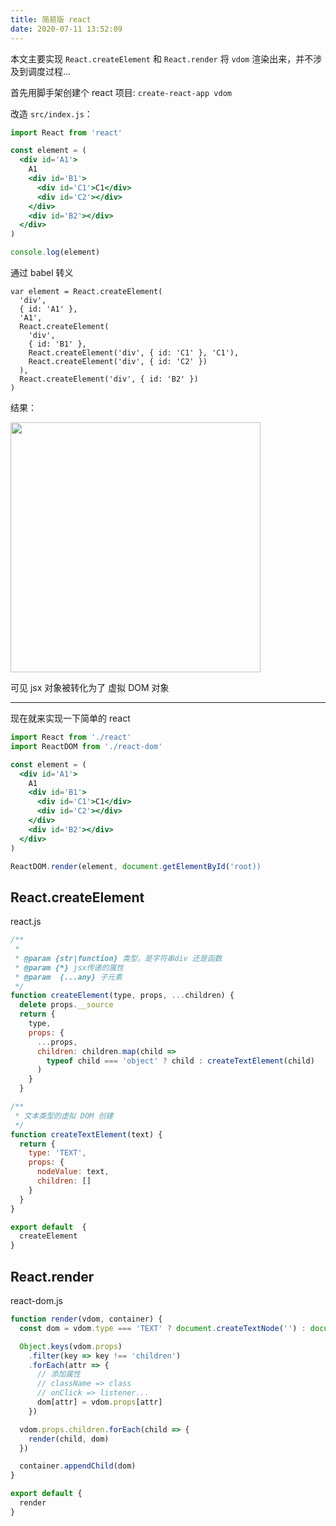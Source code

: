 ```yaml
---
title: 简易版 react
date: 2020-07-11 13:52:09
---
```


本文主要实现 `React.createElement` 和 `React.render` 将 `vdom` 渲染出来，并不涉及到调度过程...

首先用脚手架创建个 react 项目: `create-react-app vdom`

改造 `src/index.js`：

```jsx
import React from 'react'

const element = (
  <div id='A1'>
    A1
    <div id='B1'>
      <div id='C1'>C1</div>
      <div id='C2'></div>
    </div>
    <div id='B2'></div>
  </div>
)

console.log(element)
```

通过 babel 转义

```JS
var element = React.createElement(
  'div',
  { id: 'A1' },
  'A1',
  React.createElement(
    'div',
    { id: 'B1' },
    React.createElement('div', { id: 'C1' }, 'C1'),
    React.createElement('div', { id: 'C2' })
  ),
  React.createElement('div', { id: 'B2' })
)
```

结果：

<img style='height: 400px' src='https://gitee.com/alvin0216/cdn/raw/master/img/react/v-dom.png' />

可见 jsx 对象被转化为了 虚拟 DOM 对象

---

现在就来实现一下简单的 react

```jsx
import React from './react'
import ReactDOM from './react-dom'

const element = (
  <div id='A1'>
    A1
    <div id='B1'>
      <div id='C1'>C1</div>
      <div id='C2'></div>
    </div>
    <div id='B2'></div>
  </div>
)

ReactDOM.render(element, document.getElementById('root))
```

## React.createElement

react.js

```js
/**
 *
 * @param {str|function} 类型，是字符串div 还是函数
 * @param {*} jsx传递的属性
 * @param  {...any} 子元素
 */
function createElement(type, props, ...children) {
  delete props.__source
  return {
    type,
    props: {
      ...props,
      children: children.map(child =>
        typeof child === 'object' ? child : createTextElement(child)
      )
    }
  }

/**
 * 文本类型的虚拟 DOM 创建
 */
function createTextElement(text) {
  return {
    type: 'TEXT',
    props: {
      nodeValue: text,
      children: []
    }
  }
}

export default  {
  createElement
}
```

## React.render

react-dom.js

```js
function render(vdom, container) {
  const dom = vdom.type === 'TEXT' ? document.createTextNode('') : document.createElement(vdom.type)

  Object.keys(vdom.props)
    .filter(key => key !== 'children')
    .forEach(attr => {
      // 添加属性
      // className => class
      // onClick => listener...
      dom[attr] = vdom.props[attr]
    })

  vdom.props.children.forEach(child => {
    render(child, dom)
  })

  container.appendChild(dom)
}

export default {
  render
}
```
